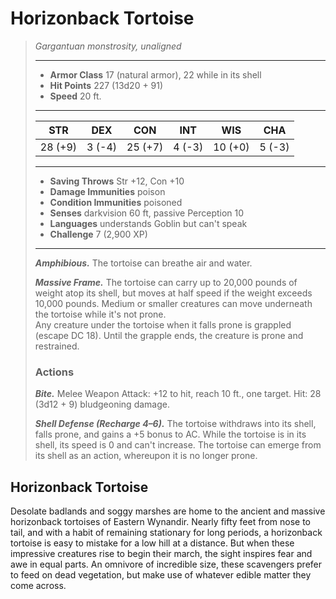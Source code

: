 # Horizonback Tortoise
>*Gargantuan monstrosity, unaligned*
>___
>- **Armor Class** 17 (natural armor), 22 while in its shell
>- **Hit Points** 227 (13d20 + 91)
>- **Speed** 20 ft.
>___
>|STR|DEX|CON|INT|WIS|CHA|
>|:---:|:---:|:---:|:---:|:---:|:---:|
>|28 (+9)|3 (-4)|25 (+7)|4 (-3)|10 (+0)|5 (-3)|
>___
>- **Saving Throws** Str +12, Con +10
>- **Damage Immunities** poison
>- **Condition Immunities** poisoned
>- **Senses** darkvision 60 ft, passive Perception 10
>- **Languages** understands Goblin but can't speak
>- **Challenge** 7 (2,900 XP)
>___
>***Amphibious.*** The tortoise can breathe air and water.  
>
>***Massive Frame.*** The tortoise can carry up to 20,000 pounds of weight atop its shell, but moves at half speed if the weight exceeds 10,000 pounds. Medium or smaller creatures can move underneath the tortoise while it's not prone.  
>Any creature under the tortoise when it falls prone is grappled (escape DC 18). Until the grapple ends, the creature is prone and restrained.  
>
>### Actions
>***Bite.*** Melee Weapon Attack: +12 to hit, reach 10 ft., one target. Hit: 28 (3d12 + 9) bludgeoning damage.  
>
>***Shell Defense (Recharge 4–6).*** The tortoise withdraws into its shell, falls prone, and gains a +5 bonus to AC. While the tortoise is in its shell, its speed is 0 and can't increase. The tortoise can emerge from its shell as an action, whereupon it is no longer prone.
## Horizonback Tortoise
Desolate badlands and soggy marshes are home to the ancient and massive horizonback tortoises of Eastern Wynandir. Nearly fifty feet from nose to tail, and with a habit of remaining stationary for long periods, a horizonback tortoise is easy to mistake for a low hill at a distance. But when these impressive creatures rise to begin their march, the sight inspires fear and awe in equal parts. An omnivore of incredible size, these scavengers prefer to feed on dead vegetation, but make use of whatever edible matter they come across.
